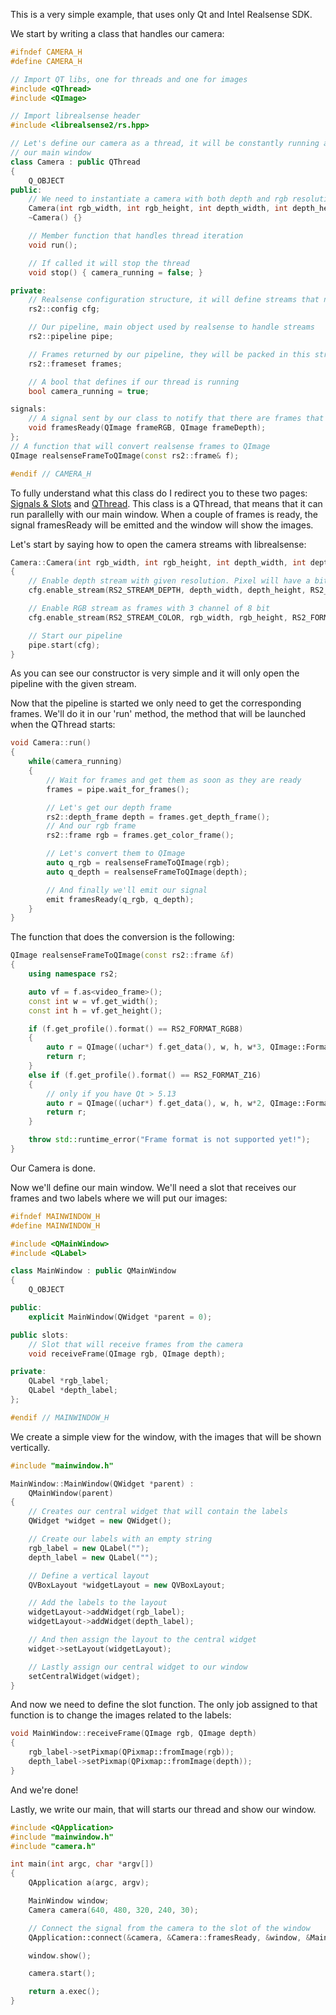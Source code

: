 This is a very simple example, that uses only Qt and Intel Realsense SDK.

We start by writing a class that handles our camera:

```cpp
#ifndef CAMERA_H
#define CAMERA_H

// Import QT libs, one for threads and one for images
#include <QThread>
#include <QImage>

// Import librealsense header
#include <librealsense2/rs.hpp>

// Let's define our camera as a thread, it will be constantly running and sending frames to
// our main window
class Camera : public QThread
{
    Q_OBJECT
public:
    // We need to instantiate a camera with both depth and rgb resolution (as well as fps)
    Camera(int rgb_width, int rgb_height, int depth_width, int depth_height, int fps);
    ~Camera() {}

    // Member function that handles thread iteration
    void run();

    // If called it will stop the thread
    void stop() { camera_running = false; }

private:
    // Realsense configuration structure, it will define streams that need to be opened
    rs2::config cfg;

    // Our pipeline, main object used by realsense to handle streams
    rs2::pipeline pipe;

    // Frames returned by our pipeline, they will be packed in this structure
    rs2::frameset frames;

    // A bool that defines if our thread is running
    bool camera_running = true;

signals:
    // A signal sent by our class to notify that there are frames that need to be processed
    void framesReady(QImage frameRGB, QImage frameDepth);
};
// A function that will convert realsense frames to QImage
QImage realsenseFrameToQImage(const rs2::frame& f);

#endif // CAMERA_H
```

To fully understand what this class do I redirect you to these two pages: [Signals & Slots](https://doc.qt.io/qt-5/signalsandslots.html) and [QThread](https://doc.qt.io/qt-5/qthread.html). This class is a QThread, that means that it can run parallelly with our main window. When a couple of frames is ready, the signal framesReady will be emitted and the window will show the images.

Let's start by saying how to open the camera streams with librealsense:

```cpp
Camera::Camera(int rgb_width, int rgb_height, int depth_width, int depth_height, int fps)
{
    // Enable depth stream with given resolution. Pixel will have a bit depth of 16 bit
    cfg.enable_stream(RS2_STREAM_DEPTH, depth_width, depth_height, RS2_FORMAT_Z16, fps);

    // Enable RGB stream as frames with 3 channel of 8 bit
    cfg.enable_stream(RS2_STREAM_COLOR, rgb_width, rgb_height, RS2_FORMAT_RGB8, fps);

    // Start our pipeline
    pipe.start(cfg);
}
```

As you can see our constructor is very simple and it will only open the pipeline with the given stream.

Now that the pipeline is started we only need to get the corresponding frames. We'll do it in our 'run' method, the method that will be launched when the QThread starts:

```cpp
void Camera::run()
{
    while(camera_running)
    {
        // Wait for frames and get them as soon as they are ready
        frames = pipe.wait_for_frames();

        // Let's get our depth frame
        rs2::depth_frame depth = frames.get_depth_frame();
        // And our rgb frame
        rs2::frame rgb = frames.get_color_frame();

        // Let's convert them to QImage
        auto q_rgb = realsenseFrameToQImage(rgb);
        auto q_depth = realsenseFrameToQImage(depth);

        // And finally we'll emit our signal
        emit framesReady(q_rgb, q_depth);
    }
}
```

The function that does the conversion is the following:

```cpp
QImage realsenseFrameToQImage(const rs2::frame &f)
{
    using namespace rs2;

    auto vf = f.as<video_frame>();
    const int w = vf.get_width();
    const int h = vf.get_height();

    if (f.get_profile().format() == RS2_FORMAT_RGB8)
    {
        auto r = QImage((uchar*) f.get_data(), w, h, w*3, QImage::Format_RGB888);
        return r;
    }
    else if (f.get_profile().format() == RS2_FORMAT_Z16)
    {
        // only if you have Qt > 5.13
        auto r = QImage((uchar*) f.get_data(), w, h, w*2, QImage::Format_Grayscale16);
        return r;
    }

    throw std::runtime_error("Frame format is not supported yet!");
}
```

Our Camera is done.

Now we'll define our main window. We'll need a slot that receives our frames and two labels where we will put our images:

```cpp
#ifndef MAINWINDOW_H
#define MAINWINDOW_H

#include <QMainWindow>
#include <QLabel>

class MainWindow : public QMainWindow
{
    Q_OBJECT

public:
    explicit MainWindow(QWidget *parent = 0);

public slots:
    // Slot that will receive frames from the camera
    void receiveFrame(QImage rgb, QImage depth);

private:
    QLabel *rgb_label;
    QLabel *depth_label;
};

#endif // MAINWINDOW_H
```

We create a simple view for the window, with the images that will be shown vertically.

```cpp
#include "mainwindow.h"

MainWindow::MainWindow(QWidget *parent) :
    QMainWindow(parent)
{
    // Creates our central widget that will contain the labels
    QWidget *widget = new QWidget();

    // Create our labels with an empty string
    rgb_label = new QLabel("");
    depth_label = new QLabel("");

    // Define a vertical layout
    QVBoxLayout *widgetLayout = new QVBoxLayout;

    // Add the labels to the layout
    widgetLayout->addWidget(rgb_label);
    widgetLayout->addWidget(depth_label);

    // And then assign the layout to the central widget
    widget->setLayout(widgetLayout);

    // Lastly assign our central widget to our window
    setCentralWidget(widget);
}
```

And now we need to define the slot function. The only job assigned to that function is to change the images related to the labels:

```cpp
void MainWindow::receiveFrame(QImage rgb, QImage depth)
{
    rgb_label->setPixmap(QPixmap::fromImage(rgb));
    depth_label->setPixmap(QPixmap::fromImage(depth));
}
```

And we're done!

Lastly, we write our main, that will starts our thread and show our window.

```cpp
#include <QApplication>
#include "mainwindow.h"
#include "camera.h"

int main(int argc, char *argv[])
{
    QApplication a(argc, argv);

    MainWindow window;
    Camera camera(640, 480, 320, 240, 30);

    // Connect the signal from the camera to the slot of the window
    QApplication::connect(&camera, &Camera::framesReady, &window, &MainWindow::receiveFrame);

    window.show();

    camera.start();

    return a.exec();
}
```
